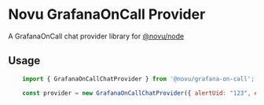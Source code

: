 # Novu GrafanaOnCall Provider

A GrafanaOnCall chat provider library for [@novu/node](https://github.com/novuhq/novu)

## Usage

```javascript
    import { GrafanaOnCallChatProvider } from '@novu/grafana-on-call';

    const provider = new GrafanaOnCallChatProvider({ alertUid: "123", externalLink: "link", imageUrl: "url", state: "ok", title: "title" });
```
